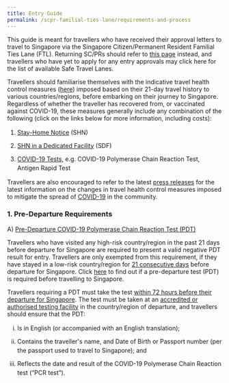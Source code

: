 ```yaml
---
title: Entry Guide
permalink: /scpr-familial-ties-lane/requirements-and-process
---
```

This guide is meant for travellers who have received their approval letters to travel to Singapore via the Singapore Citizen/Permanent Resident Familial Ties Lane (FTL). Returning SC/PRs should refer to [this page](/sc-pr/requirements-and-process) instead, and travellers who have yet to apply for any entry approvals may click here for the list of available Safe Travel Lanes.

Travellers should familiarise themselves with the indicative travel health control measures ([here](/scpr-familial-ties-lane/shn-and-swab-summary)) imposed based on their 21-day travel history to various countries/regions, before embarking on their journey to Singapore. Regardless of whether the traveller has recovered from, or vaccinated against COVID-19, these measures generally include any combination of the following (click on the links below for more information, including costs):

<ol style="margin-top:0px; list-style-type: decimal;">
<li style="margin-top:10px; margin-bottom:0px; line-height:1.5;"><a href="https://safetravel.ica.gov.sg/health/shn">Stay-Home Notice</a> (SHN)</li>
<li style="margin-top:10px; margin-bottom:0px; line-height:1.5;"><a href="https://safetravel.ica.gov.sg/health/shn/sdf">SHN in a Dedicated Facility</a> (SDF)</li>
<li style="margin-top:10px; margin-bottom:0px;  line-height:1.5;"><a href="https://safetravel.ica.gov.sg/health/covid19-tests/pcrtest">COVID-19 Tests</a>, e.g. COVID-19 Polymerase Chain Reaction Test, Antigen Rapid Test</li> 
</ol>

Travellers are also encouraged to refer to the latest [press releases](/news-and-media/press-releases/) for the latest information on the changes in travel health control measures imposed to mitigate the spread of [COVID-19](/health/covid19-symptoms) in the community.


<div id="PDT"></div>

### 1. Pre-Departure Requirements

A) <u>Pre-Departure COVID-19 Polymerase Chain Reaction Test (PDT)</u>

Travellers who have visited any high-risk country/region in the past 21 days before departure for Singapore are required to present a valid negative PDT result for entry. Travellers are only exempted from this requirement, if they have stayed in a low-risk country/region for <u>21 consecutive days</u> before departure for Singapore. Click [here](/scpr-familial-ties-lane/shn-and-swab-summary) to find out if a pre-departure test (PDT) is required before travelling to Singapore.

Travellers requiring a PDT must take the test <u>within 72 hours before their departure for Singapore</u>. The test must be taken at an [accredited or authorised testing facility](https://www.moh.gov.sg/covid-19/accreditation-bodies-for-covid-19-testing) in the country/region of departure, and travellers should ensure that the PDT:

<ol style="margin-top:0px; list-style-type: lower-roman;">
<li style="margin-top:10px; margin-bottom:0px; line-height:1.5;">Is in English (or accompanied with an English translation);</li>
<li style="margin-top:10px; margin-bottom:0px; line-height:1.5;">Contains the traveller's name, and Date of Birth or Passport number (per the passport used to travel to Singapore); and</li>
<li style="margin-top:10px; margin-bottom:0px;  line-height:1.5;">Reflects the date and result of the COVID-19 Polymerase Chain Reaction test (“PCR test”).</li> 
</ol>
